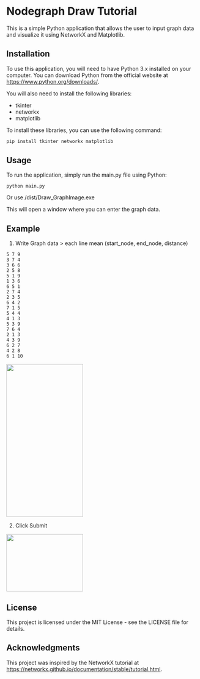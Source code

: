 # Nodegraph Draw Tutorial

This is a simple Python application that allows the user to input graph data and visualize it using NetworkX and Matplotlib.

## Installation

To use this application, you will need to have Python 3.x installed on your computer. You can download Python from the official website at https://www.python.org/downloads/.

You will also need to install the following libraries:

- tkinter
- networkx
- matplotlib

To install these libraries, you can use the following command:
```cmd
pip install tkinter networkx matplotlib
```

## Usage

To run the application, simply run the main.py file using Python:
```
python main.py
```
Or use /dist/Draw_GraphImage.exe

This will open a window where you can enter the graph data.

## Example

1. Write Graph data > each line mean (start_node, end_node, distance)
```
5 7 9
3 7 4
3 6 6
2 5 8
5 1 9
1 3 6
6 5 1
2 7 4
2 3 5
6 4 2
7 1 5
5 4 4
4 1 3
5 3 9
7 6 4
2 1 3
4 3 9
6 2 7
4 2 8
6 1 10
```
<img src="https://user-images.githubusercontent.com/126951066/235958963-01cfbf08-5cc3-40e2-92f4-3be790dcb01b.PNG" width="200" height="400">


2. Click Submit
<img src="https://user-images.githubusercontent.com/126951066/235959181-7078d034-2e49-48a4-8391-82693abcecfc.PNG" width="200" height="150">

## License

This project is licensed under the MIT License - see the LICENSE file for details.

## Acknowledgments

This project was inspired by the NetworkX tutorial at https://networkx.github.io/documentation/stable/tutorial.html.
